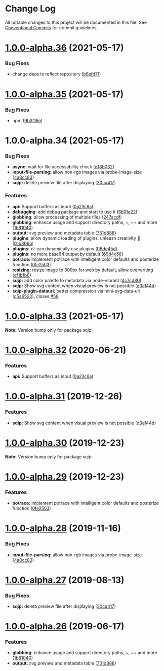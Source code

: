 # Change Log

All notable changes to this project will be documented in this file.
See [Conventional Commits](https://conventionalcommits.org) for commit guidelines.

# [1.0.0-alpha.36](https://github.com/axe312ger/sqip/compare/sqip-tt@1.0.0-alpha.35...sqip-tt@1.0.0-alpha.36) (2021-05-17)


### Bug Fixes

* change deps to reflect repository ([b6efd7f](https://github.com/axe312ger/sqip/commit/b6efd7fb27839bd94c67bfce465a19983e9c5645))





# [1.0.0-alpha.35](https://github.com/axe312ger/sqip/compare/sqip-tt@1.0.0-alpha.34...sqip-tt@1.0.0-alpha.35) (2021-05-17)


### Bug Fixes

* npm ([9b3f18e](https://github.com/axe312ger/sqip/commit/9b3f18e3afb4d98d1882d52873a03e3865c928c5))





# 1.0.0-alpha.34 (2021-05-17)


### Bug Fixes

* **async:** wait for file accessability check ([d18b032](https://github.com/axe312ger/sqip/commit/d18b0324e1c2ce12bc3fcf8d4cff4b6d776a9333))
* **input-file-parsing:** allow non-rgb images via probe-image-size ([4a8cc83](https://github.com/axe312ger/sqip/commit/4a8cc83c405c893f69bf151d237fb3dfd60d18ca))
* **sqip:** delete preview file after displaying ([30ca417](https://github.com/axe312ger/sqip/commit/30ca417809a066abc348d0c7b9493447265bd812))


### Features

* **api:** Support buffers as input ([0a23c6a](https://github.com/axe312ger/sqip/commit/0a23c6a8d265418713d00be9d0c698b982a5acbe))
* **debugging:** add debug package and start to use it ([6b01e22](https://github.com/axe312ger/sqip/commit/6b01e224600babab8a05e0b1dd57ae0c5722b17d))
* **globbing:** allow processing of multiple files ([247acdf](https://github.com/axe312ger/sqip/commit/247acdf2d764a41e74879ec0c7b5628ca74307f1))
* **globbing:** enhance usage and support directory paths, ~, ~+ and more ([1b81040](https://github.com/axe312ger/sqip/commit/1b810403ca64ae825564a045ab2690f47579cae1))
* **output:** svg preview and metadata table ([731d888](https://github.com/axe312ger/sqip/commit/731d888eb65b2ee60d66fb4e29ee23b9272da42e))
* **plugins:** allow dynamic loading of plugins. unleash creativity 🎨 ([01b306b](https://github.com/axe312ger/sqip/commit/01b306bd06926cf031baeddfb7a0a8c247f19526))
* **plugins:** cli can dynamically use plugins ([06de45d](https://github.com/axe312ger/sqip/commit/06de45db1d3c2b092e3a0ee5aabae70109698498))
* **plugins:** no more base64 output by default ([69d4c58](https://github.com/axe312ger/sqip/commit/69d4c5832f458ebd5e87202e1efe903eff1c3593))
* **potrace:** implement potrace with intelligent color defaults and posterize function ([0fe2503](https://github.com/axe312ger/sqip/commit/0fe2503c92486b07a01382638ac92b475dead67d))
* **resizing:** resize image to 300px for web by default, allow overwriting ([cf1bfb6](https://github.com/axe312ger/sqip/commit/cf1bfb6654eac93e42c853232f8569a51ce2a690))
* **sqip:** add color palette to metadata via node-vibrant ([4c7cd80](https://github.com/axe312ger/sqip/commit/4c7cd80eb251d42615eeb54bc3366d29227c51c8))
* **sqip:** Show svg content when visual preview is not possible ([d3ef44d](https://github.com/axe312ger/sqip/commit/d3ef44dd4bf30d0866efaaf32a2ad9e7f4b6051f))
* **sqip-plugin-datauri:** better compression via mini-svg-data-uri ([c5a6520](https://github.com/axe312ger/sqip/commit/c5a6520ae152bd39c1984a30bfd000c4324d182c)), closes [#58](https://github.com/axe312ger/sqip/issues/58)





# [1.0.0-alpha.33](https://github.com/axe312ger/sqip/compare/sqip@1.0.0-alpha.32...sqip@1.0.0-alpha.33) (2021-05-17)

**Note:** Version bump only for package sqip





# [1.0.0-alpha.32](https://github.com/axe312ger/sqip/compare/sqip@1.0.0-alpha.31...sqip@1.0.0-alpha.32) (2020-06-21)


### Features

* **api:** Support buffers as input ([0a23c6a](https://github.com/axe312ger/sqip/commit/0a23c6a8d265418713d00be9d0c698b982a5acbe))





# [1.0.0-alpha.31](https://github.com/axe312ger/sqip/compare/sqip@1.0.0-alpha.30...sqip@1.0.0-alpha.31) (2019-12-26)


### Features

* **sqip:** Show svg content when visual preview is not possible ([d3ef44d](https://github.com/axe312ger/sqip/commit/d3ef44dd4bf30d0866efaaf32a2ad9e7f4b6051f))





# [1.0.0-alpha.30](https://github.com/axe312ger/sqip/compare/sqip@1.0.0-alpha.29...sqip@1.0.0-alpha.30) (2019-12-23)

**Note:** Version bump only for package sqip





# [1.0.0-alpha.29](https://github.com/axe312ger/sqip/compare/sqip@1.0.0-alpha.28...sqip@1.0.0-alpha.29) (2019-12-23)


### Features

* **potrace:** implement potrace with intelligent color defaults and posterize function ([0fe2503](https://github.com/axe312ger/sqip/commit/0fe2503c92486b07a01382638ac92b475dead67d))





# [1.0.0-alpha.28](https://github.com/axe312ger/sqip/compare/sqip@1.0.0-alpha.27...sqip@1.0.0-alpha.28) (2019-11-16)


### Bug Fixes

* **input-file-parsing:** allow non-rgb images via probe-image-size ([4a8cc83](https://github.com/axe312ger/sqip/commit/4a8cc83c405c893f69bf151d237fb3dfd60d18ca))





# [1.0.0-alpha.27](https://github.com/axe312ger/sqip/compare/sqip@1.0.0-alpha.26...sqip@1.0.0-alpha.27) (2019-08-13)


### Bug Fixes

* **sqip:** delete preview file after displaying ([30ca417](https://github.com/axe312ger/sqip/commit/30ca417))





# [1.0.0-alpha.26](https://github.com/axe312ger/sqip/compare/sqip@1.0.0-alpha.25...sqip@1.0.0-alpha.26) (2019-06-17)


### Features

* **globbing:** enhance usage and support directory paths, ~, ~+ and more ([1b81040](https://github.com/axe312ger/sqip/commit/1b81040))
* **output:** svg preview and metadata table ([731d888](https://github.com/axe312ger/sqip/commit/731d888))

